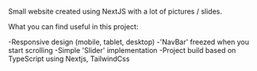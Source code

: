 Small website created using NextJS with a lot of pictures / slides.

What you can find useful in this project: 

-Responsive design (mobile, tablet, desktop)
-'NavBar' freezed when you start scrolling
-Simple 'Slider' implementation
-Project build based on TypeScript using Nextjs, TailwindCss
